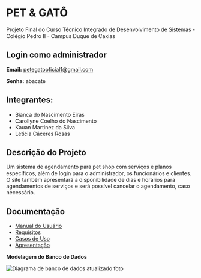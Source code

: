 # PET & GATÔ

Projeto Final do Curso Técnico Integrado de Desenvolvimento de Sistemas - Colégio Pedro II - Campus Duque de Caxias

## Login como administrador
 **Email:** petegatooficial1@gmail.com
 
 **Senha:** abacate

## Integrantes:
 - Bianca do Nascimento Eiras 
 - Carollyne Coelho do Nascimento 
 - Kauan Martinez da Silva
 - Leticia Cáceres Rosas

 ## Descrição do Projeto

  Um sistema de agendamento para pet shop com serviços e planos específicos, além de login para o administrador, os funcionários e clientes. O site também apresentará a disponibilidade de dias e horários para agendamentos de serviços e será possível cancelar o agendamento, caso necessário.
  
## Documentação

- [Manual do Usuário](manual.md)
- [Requisitos](requisitos.md)
- [Casos de Uso](casos-de-uso.md)
- [Apresentação](apresentacao.pdf)


**Modelagem do Banco de Dados**

![Diagrama de banco de dados atualizado foto](https://user-images.githubusercontent.com/95979551/215934975-ad594d0e-9555-49c3-ac65-a294dfb9cf9d.png)



